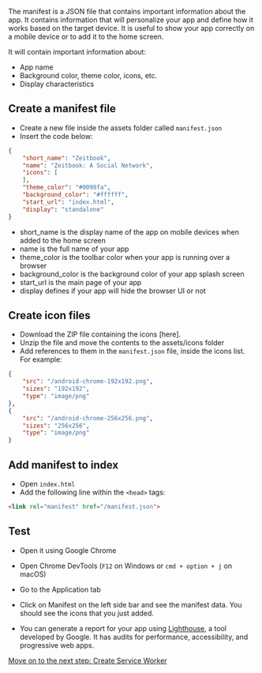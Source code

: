 The manifest is a JSON file that contains important information about the app. It contains information that will personalize your app and define how it works based on the target device. It is useful to show your app correctly on a mobile device or to add it to the home screen.

It will contain important information about:

- App name
- Background color, theme color, icons, etc.
- Display characteristics

## Create a manifest file

- Create a new file inside the assets folder called `manifest.json`
- Insert the code below:
```json
{
    "short_name": "Zeitbook",
    "name": "Zeitbook: A Social Network",
    "icons": [
    ],
    "theme_color": "#0098fa",
    "background_color": "#ffffff",
    "start_url": "index.html",
    "display": "standalone"
}
```
- short_name is the display name of the app on mobile devices when added to the home screen
- name is the full name of your app
- theme_color is the toolbar color when your app is running over a browser
- background_color is the background color of your app splash screen
- start_url is the main page of your app
- display defines if your app will hide the browser UI or not

## Create icon files

- Download the ZIP file containing the icons [here].
- Unzip the file and move the contents to the assets/icons folder
- Add references to them in the `manifest.json` file, inside the icons list. For example:
```json
{
    "src": "/android-chrome-192x192.png",
    "sizes": "192x192",
    "type": "image/png"
},
{
    "src": "/android-chrome-256x256.png",
    "sizes": "256x256",
    "type": "image/png"
}
```

## Add manifest to index

- Open `index.html`
- Add the following line within the `<head>` tags:
```html
<link rel="manifest" href="/manifest.json">
```

## Test

- Open it using Google Chrome
- Open Chrome DevTools (`F12` on Windows or `cmd + option + j` on macOS)
- Go to the Application tab
- Click on Manifest on the left side bar and see the manifest data. You should see the icons that you just added.

- You can generate a report for your app using [Lighthouse](https://developers.google.com/web/tools/lighthouse/), a tool developed by Google. It has audits for performance, accessibility, and progressive web apps.


[Move on to the next step: Create Service Worker](./02-service-worker.md)
